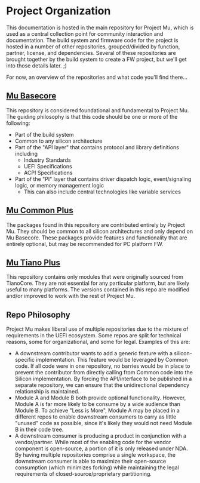 # Project Organization

This documentation is hosted in the main repository for Project Mu, which is used as a central collection point for community interaction and documentation. The build system and firmware code for the project is hosted in a number of other repositories, grouped/divided by function, partner, license, and dependencies. Several of these repositories are brought together by the build system to create a FW project, but we'll get into those details later. ;)

For now, an overview of the repositories and what code you'll find there...

## [Mu Basecore](https://github.com/Microsoft/mu_basecore)

This repository is considered foundational and fundamental to Project Mu. The guiding philosophy is that this code should be one or more of the following:

* Part of the build system
* Common to any silicon architecture
* Part of the "API layer" that contains protocol and library definitions including
    * Industry Standards
    * UEFI Specifications
    * ACPI Specifications
* Part of the "PI" layer that contains driver dispatch logic, event/signaling logic, or memory management logic
    * This can also include central technologies like variable services

## [Mu Common Plus](https://github.com/Microsoft/mu_plus)

The packages found in this repository are contributed entirely by Project Mu. They should be common to all silicon architectures and only depend on Mu Basecore. These packages provide features and functionality that are entirely optional, but may be recommended for PC platform FW.

## [Mu Tiano Plus](https://github.com/Microsoft/mu_tiano_plus)

This repository contains only modules that were originally sourced from TianoCore. They are not essential for any particular platform, but are likely useful to many platforms. The versions contained in this repo are modified and/or improved to work with the rest of Project Mu.

## Repo Philosophy

Project Mu makes liberal use of multiple repositories due to the mixture of requirements in the UEFI ecosystem. Some repos are split for technical reasons, some for organizational, and some for legal. Examples of this are:

  * A downstream contributor wants to add a generic feature with a silicon-specific implementation. This feature would be leveraged by Common code. If all code were in one repository, no barries would be in place to prevent the contributor from directly calling from Common code into the Silicon implementation. By forcing the API/interface to be published in a separate repository, we can ensure that the unidirectional dependency relationship is maintained.
  * Module A and Module B both provide optional functionality. However, Module A is far more likely to be consume by a wide audience than Module B. To achieve "Less is More", Module A may be placed in a different repos to enable downstream consumers to carry as little "unused" code as possible, since it's likely they would not need Module B in their code tree.
  * A downstream consumer is producing a product in conjunction with a vendor/partner. While most of the enabling code for the vendor component is open-source, a portion of it is only released under NDA. By having multiple repositories comprise a single workspace, the downstream consumer is able to maximize their open-source consumption (which minimizes forking) while maintaining the legal requirements of closed-source/proprietary partitioning.
